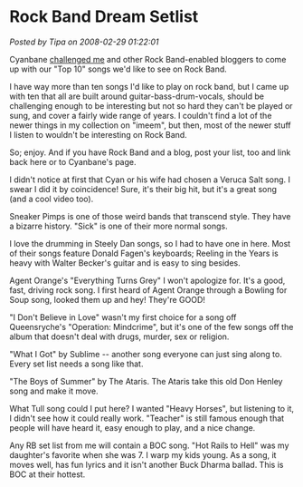 # Rock Band Dream Setlist

*Posted by Tipa on 2008-02-29 01:22:01*

Cyanbane [challenged me](http://www.cyanbane.com/post/2008/02/Top-10-Rockband-TrackDLC-Wishlist.aspx) and other Rock Band-enabled bloggers to come up with our "Top 10" songs we'd like to see on Rock Band.

I have way more than ten songs I'd like to play on rock band, but I came up with ten that all are built around guitar-bass-drum-vocals, should be challenging enough to be interesting but not so hard they can't be played or sung, and cover a fairly wide range of years. I couldn't find a lot of the newer things in my collection on "imeem", but then, most of the newer stuff I listen to wouldn't be interesting on Rock Band.

So; enjoy. And if you have Rock Band and a blog, post your list, too and link back here or to Cyanbane's page.

I didn't notice at first that Cyan or his wife had chosen a Veruca Salt song. I swear I did it by coincidence! Sure, it's their big hit, but it's a great song (and a cool video too).

Sneaker Pimps is one of those weird bands that transcend style. They have a bizarre history. "Sick" is one of their more normal songs.

I love the drumming in Steely Dan songs, so I had to have one in here. Most of their songs feature Donald Fagen's keyboards; Reeling in the Years is heavy with Walter Becker's guitar and is easy to sing besides.

Agent Orange's "Everything Turns Grey" I won't apologize for. It's a good, fast, driving rock song. I first heard of Agent Orange through a Bowling for Soup song, looked them up and hey! They're GOOD!

"I Don't Believe in Love" wasn't my first choice for a song off Queensryche's "Operation: Mindcrime", but it's one of the few songs off the album that doesn't deal with drugs, murder, sex or religion.

"What I Got" by Sublime -- another song everyone can just sing along to. Every set list needs a song like that.

"The Boys of Summer" by The Ataris. The Ataris take this old Don Henley song and make it move.

What Tull song could I put here? I wanted "Heavy Horses", but listening to it, I didn't see how it could really work. "Teacher" is still famous enough that people will have heard it, easy enough to play, and a nice change.

Any RB set list from me will contain a BOC song. "Hot Rails to Hell" was my daughter's favorite when she was 7. I warp my kids young. As a song, it moves well, has fun lyrics and it isn't another Buck Dharma ballad. This is BOC at their hottest.




